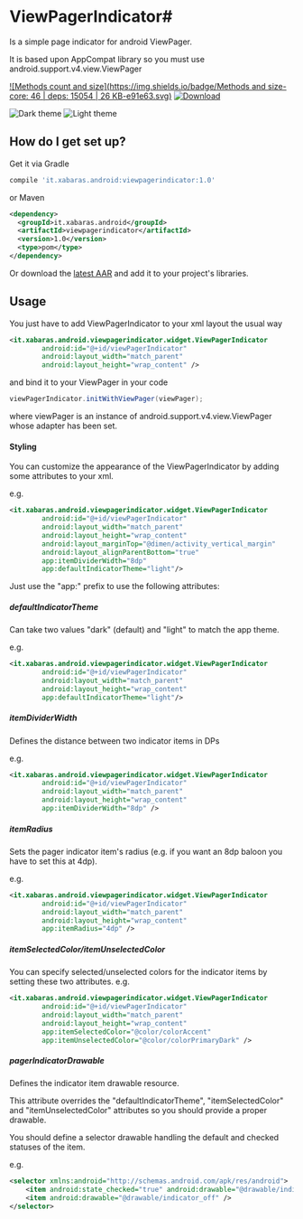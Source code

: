 # ViewPagerIndicator#
Is a simple page indicator for android ViewPager.

It is based upon AppCompat library so you must use android.support.v4.view.ViewPager

[ ![Methods count and size](https://img.shields.io/badge/Methods and size-core: 46 | deps: 15054 | 26 KB-e91e63.svg)](http://www.methodscount.com/?lib=it.xabaras.android%3Aviewpagerindicator%3A%2B)
[ ![Download](https://api.bintray.com/packages/xabaras/maven/ViewPagerIndicator/images/download.svg)](https://bintray.com/xabaras/maven/ViewPagerIndicator/_latestVersion)

![Dark theme](https://xabaras.github.io/ViewPagerIndicator/img/ViewPagerIndicator_dark.png) ![Light theme](https://xabaras.github.io/ViewPagerIndicator/img/ViewPagerIndicator_light.png)

## How do I get set up? ##
Get it via Gradle
```groovy
compile 'it.xabaras.android:viewpagerindicator:1.0'
```
or Maven
```xml
<dependency>
  <groupId>it.xabaras.android</groupId>
  <artifactId>viewpagerindicator</artifactId>
  <version>1.0</version>
  <type>pom</type>
</dependency>
```

Or download the [latest AAR](https://bintray.com/xabaras/maven/ViewPagerIndicator/_latestVersion) and add it to your project's libraries.

## Usage ##
You just have to add ViewPagerIndicator to your xml layout the usual way

```xml
<it.xabaras.android.viewpagerindicator.widget.ViewPagerIndicator
        android:id="@+id/viewPagerIndicator"
        android:layout_width="match_parent"
        android:layout_height="wrap_content" />
```

and bind it to your ViewPager in your code

```java
viewPagerIndicator.initWithViewPager(viewPager);
```

where viewPager is an instance of android.support.v4.view.ViewPager whose adapter has been set.

#### Styling ####
You can customize the appearance of the ViewPagerIndicator by adding some attributes to your xml.

e.g.

```xml
<it.xabaras.android.viewpagerindicator.widget.ViewPagerIndicator
        android:id="@+id/viewPagerIndicator"
        android:layout_width="match_parent"
        android:layout_height="wrap_content"
        android:layout_marginTop="@dimen/activity_vertical_margin"
        android:layout_alignParentBottom="true"
        app:itemDividerWidth="8dp"
        app:defaultIndicatorTheme="light"/>
```

Just use the "app:" prefix to use the following attributes:

##### defaultIndicatorTheme #####
Can take two values "dark" (default) and "light" to match the app theme.

e.g.
```xml
<it.xabaras.android.viewpagerindicator.widget.ViewPagerIndicator
        android:id="@+id/viewPagerIndicator"
        android:layout_width="match_parent"
        android:layout_height="wrap_content"
        app:defaultIndicatorTheme="light"/>
```

##### itemDividerWidth #####
Defines the distance between two indicator items in DPs

e.g.
```xml
<it.xabaras.android.viewpagerindicator.widget.ViewPagerIndicator
        android:id="@+id/viewPagerIndicator"
        android:layout_width="match_parent"
        android:layout_height="wrap_content"
        app:itemDividerWidth="8dp" />
```

##### itemRadius #####
Sets the pager indicator item's radius (e.g. if you want an 8dp baloon you have to set this at 4dp).

e.g.
```xml
<it.xabaras.android.viewpagerindicator.widget.ViewPagerIndicator
        android:id="@+id/viewPagerIndicator"
        android:layout_width="match_parent"
        android:layout_height="wrap_content"
        app:itemRadius="4dp" />
```

##### itemSelectedColor/itemUnselectedColor #####
You can specify selected/unselected colors for the indicator items by setting these two attributes.
e.g.
```xml
<it.xabaras.android.viewpagerindicator.widget.ViewPagerIndicator
        android:id="@+id/viewPagerIndicator"
        android:layout_width="match_parent"
        android:layout_height="wrap_content"
        app:itemSelectedColor="@color/colorAccent"
        app:itemUnselectedColor="@color/colorPrimaryDark" />
```

##### pagerIndicatorDrawable #####
Defines the indicator item drawable resource.

This attribute overrides the "defaultIndicatorTheme", "itemSelectedColor" and "itemUnselectedColor" attributes so you should provide a proper drawable.

You should define a selector drawable handling the default and checked statuses of the item.

e.g.
```xml
<selector xmlns:android="http://schemas.android.com/apk/res/android">
    <item android:state_checked="true" android:drawable="@drawable/indicator_on" />
    <item android:drawable="@drawable/indicator_off" />
</selector>
```
